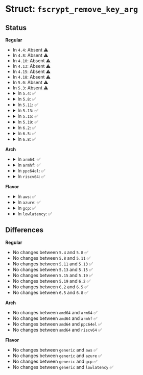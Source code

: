 # Struct: <code>fscrypt_remove_key_arg</code>

## Status
<b>Regular</b>
<ul>
<li>
In <code>4.4</code>: Absent ⚠️
</li>
<li>
In <code>4.8</code>: Absent ⚠️
</li>
<li>
In <code>4.10</code>: Absent ⚠️
</li>
<li>
In <code>4.13</code>: Absent ⚠️
</li>
<li>
In <code>4.15</code>: Absent ⚠️
</li>
<li>
In <code>4.18</code>: Absent ⚠️
</li>
<li>
In <code>5.0</code>: Absent ⚠️
</li>
<li>
In <code>5.3</code>: Absent ⚠️
</li>
<li>
<details>
<summary>In <code>5.4</code>: ✅</summary>

```c
struct fscrypt_remove_key_arg {
    struct fscrypt_key_specifier key_spec;
    __u32 removal_status_flags;
    __u32 __reserved[5];
};
```
</details>
</li>
<li>
<details>
<summary>In <code>5.8</code>: ✅</summary>

```c
struct fscrypt_remove_key_arg {
    struct fscrypt_key_specifier key_spec;
    __u32 removal_status_flags;
    __u32 __reserved[5];
};
```
</details>
</li>
<li>
<details>
<summary>In <code>5.11</code>: ✅</summary>

```c
struct fscrypt_remove_key_arg {
    struct fscrypt_key_specifier key_spec;
    __u32 removal_status_flags;
    __u32 __reserved[5];
};
```
</details>
</li>
<li>
<details>
<summary>In <code>5.13</code>: ✅</summary>

```c
struct fscrypt_remove_key_arg {
    struct fscrypt_key_specifier key_spec;
    __u32 removal_status_flags;
    __u32 __reserved[5];
};
```
</details>
</li>
<li>
<details>
<summary>In <code>5.15</code>: ✅</summary>

```c
struct fscrypt_remove_key_arg {
    struct fscrypt_key_specifier key_spec;
    __u32 removal_status_flags;
    __u32 __reserved[5];
};
```
</details>
</li>
<li>
<details>
<summary>In <code>5.19</code>: ✅</summary>

```c
struct fscrypt_remove_key_arg {
    struct fscrypt_key_specifier key_spec;
    __u32 removal_status_flags;
    __u32 __reserved[5];
};
```
</details>
</li>
<li>
<details>
<summary>In <code>6.2</code>: ✅</summary>

```c
struct fscrypt_remove_key_arg {
    struct fscrypt_key_specifier key_spec;
    __u32 removal_status_flags;
    __u32 __reserved[5];
};
```
</details>
</li>
<li>
<details>
<summary>In <code>6.5</code>: ✅</summary>

```c
struct fscrypt_remove_key_arg {
    struct fscrypt_key_specifier key_spec;
    __u32 removal_status_flags;
    __u32 __reserved[5];
};
```
</details>
</li>
<li>
<details>
<summary>In <code>6.8</code>: ✅</summary>

```c
struct fscrypt_remove_key_arg {
    struct fscrypt_key_specifier key_spec;
    __u32 removal_status_flags;
    __u32 __reserved[5];
};
```
</details>
</li>
</ul>
<b>Arch</b>
<ul>
<li>
<details>
<summary>In <code>arm64</code>: ✅</summary>

```c
struct fscrypt_remove_key_arg {
    struct fscrypt_key_specifier key_spec;
    __u32 removal_status_flags;
    __u32 __reserved[5];
};
```
</details>
</li>
<li>
<details>
<summary>In <code>armhf</code>: ✅</summary>

```c
struct fscrypt_remove_key_arg {
    struct fscrypt_key_specifier key_spec;
    __u32 removal_status_flags;
    __u32 __reserved[5];
};
```
</details>
</li>
<li>
<details>
<summary>In <code>ppc64el</code>: ✅</summary>

```c
struct fscrypt_remove_key_arg {
    struct fscrypt_key_specifier key_spec;
    __u32 removal_status_flags;
    __u32 __reserved[5];
};
```
</details>
</li>
<li>
<details>
<summary>In <code>riscv64</code>: ✅</summary>

```c
struct fscrypt_remove_key_arg {
    struct fscrypt_key_specifier key_spec;
    __u32 removal_status_flags;
    __u32 __reserved[5];
};
```
</details>
</li>
</ul>
<b>Flavor</b>
<ul>
<li>
<details>
<summary>In <code>aws</code>: ✅</summary>

```c
struct fscrypt_remove_key_arg {
    struct fscrypt_key_specifier key_spec;
    __u32 removal_status_flags;
    __u32 __reserved[5];
};
```
</details>
</li>
<li>
<details>
<summary>In <code>azure</code>: ✅</summary>

```c
struct fscrypt_remove_key_arg {
    struct fscrypt_key_specifier key_spec;
    __u32 removal_status_flags;
    __u32 __reserved[5];
};
```
</details>
</li>
<li>
<details>
<summary>In <code>gcp</code>: ✅</summary>

```c
struct fscrypt_remove_key_arg {
    struct fscrypt_key_specifier key_spec;
    __u32 removal_status_flags;
    __u32 __reserved[5];
};
```
</details>
</li>
<li>
<details>
<summary>In <code>lowlatency</code>: ✅</summary>

```c
struct fscrypt_remove_key_arg {
    struct fscrypt_key_specifier key_spec;
    __u32 removal_status_flags;
    __u32 __reserved[5];
};
```
</details>
</li>
</ul>

## Differences
<b>Regular</b>
<ul>
<li>
No changes between <code>5.4</code> and <code>5.8</code> ✅
</li>
<li>
No changes between <code>5.8</code> and <code>5.11</code> ✅
</li>
<li>
No changes between <code>5.11</code> and <code>5.13</code> ✅
</li>
<li>
No changes between <code>5.13</code> and <code>5.15</code> ✅
</li>
<li>
No changes between <code>5.15</code> and <code>5.19</code> ✅
</li>
<li>
No changes between <code>5.19</code> and <code>6.2</code> ✅
</li>
<li>
No changes between <code>6.2</code> and <code>6.5</code> ✅
</li>
<li>
No changes between <code>6.5</code> and <code>6.8</code> ✅
</li>
</ul>
<b>Arch</b>
<ul>
<li>
No changes between <code>amd64</code> and <code>arm64</code> ✅
</li>
<li>
No changes between <code>amd64</code> and <code>armhf</code> ✅
</li>
<li>
No changes between <code>amd64</code> and <code>ppc64el</code> ✅
</li>
<li>
No changes between <code>amd64</code> and <code>riscv64</code> ✅
</li>
</ul>
<b>Flavor</b>
<ul>
<li>
No changes between <code>generic</code> and <code>aws</code> ✅
</li>
<li>
No changes between <code>generic</code> and <code>azure</code> ✅
</li>
<li>
No changes between <code>generic</code> and <code>gcp</code> ✅
</li>
<li>
No changes between <code>generic</code> and <code>lowlatency</code> ✅
</li>
</ul>
